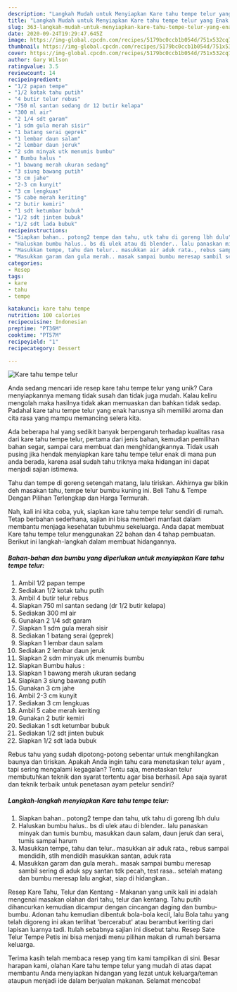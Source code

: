 ```yaml
---
description: "Langkah Mudah untuk Menyiapkan Kare tahu tempe telur yang Enak Banget"
title: "Langkah Mudah untuk Menyiapkan Kare tahu tempe telur yang Enak Banget"
slug: 363-langkah-mudah-untuk-menyiapkan-kare-tahu-tempe-telur-yang-enak-banget
date: 2020-09-24T19:29:47.645Z
image: https://img-global.cpcdn.com/recipes/5179bc0ccb1b054d/751x532cq70/kare-tahu-tempe-telur-foto-resep-utama.jpg
thumbnail: https://img-global.cpcdn.com/recipes/5179bc0ccb1b054d/751x532cq70/kare-tahu-tempe-telur-foto-resep-utama.jpg
cover: https://img-global.cpcdn.com/recipes/5179bc0ccb1b054d/751x532cq70/kare-tahu-tempe-telur-foto-resep-utama.jpg
author: Gary Wilson
ratingvalue: 3.5
reviewcount: 14
recipeingredient:
- "1/2 papan tempe"
- "1/2 kotak tahu putih"
- "4 butir telur rebus"
- "750 ml santan sedang dr 12 butir kelapa"
- "300 ml air"
- "2 1/4 sdt garam"
- "1 sdm gula merah sisir"
- "1 batang serai geprek"
- "1 lembar daun salam"
- "2 lembar daun jeruk"
- "2 sdm minyak utk menumis bumbu"
- " Bumbu halus "
- "1 bawang merah ukuran sedang"
- "3 siung bawang putih"
- "3 cm jahe"
- "2-3 cm kunyit"
- "3 cm lengkuas"
- "5 cabe merah keriting"
- "2 butir kemiri"
- "1 sdt ketumbar bubuk"
- "1/2 sdt jinten bubuk"
- "1/2 sdt lada bubuk"
recipeinstructions:
- "Siapkan bahan.. potong2 tempe dan tahu, utk tahu di goreng lbh dulu"
- "Haluskan bumbu halus.. bs di ulek atau di blender.. lalu panaskan minyak dan tumis bumbu, masukkan daun salam, daun jeruk dan serai, tumis sampai harum"
- "Masukkan tempe, tahu dan telur.. masukkan air aduk rata., rebus sampai mendidih, stlh mendidih masukkan santan, aduk rata"
- "Masukkan garam dan gula merah.. masak sampai bumbu meresap sambil sering di aduk spy santan tdk pecah, test rasa.. setelah matang dan bumbu meresap lalu angkat, siap di hidangkan.."
categories:
- Resep
tags:
- kare
- tahu
- tempe

katakunci: kare tahu tempe 
nutrition: 100 calories
recipecuisine: Indonesian
preptime: "PT36M"
cooktime: "PT57M"
recipeyield: "1"
recipecategory: Dessert

---
```



![Kare tahu tempe telur](https://img-global.cpcdn.com/recipes/5179bc0ccb1b054d/751x532cq70/kare-tahu-tempe-telur-foto-resep-utama.jpg)

Anda sedang mencari ide resep kare tahu tempe telur yang unik? Cara menyiapkannya memang tidak susah dan tidak juga mudah. Kalau keliru mengolah maka hasilnya tidak akan memuaskan dan bahkan tidak sedap. Padahal kare tahu tempe telur yang enak harusnya sih memiliki aroma dan cita rasa yang mampu memancing selera kita.

Ada beberapa hal yang sedikit banyak berpengaruh terhadap kualitas rasa dari kare tahu tempe telur, pertama dari jenis bahan, kemudian pemilihan bahan segar, sampai cara membuat dan menghidangkannya. Tidak usah pusing jika hendak menyiapkan kare tahu tempe telur enak di mana pun anda berada, karena asal sudah tahu triknya maka hidangan ini dapat menjadi sajian istimewa.

Tahu dan tempe di goreng setengah matang, lalu tiriskan. Akhirnya gw bikin deh masakan tahu, tempe telur bumbu kuning ini. Beli Tahu &amp; Tempe Dengan Pilihan Terlengkap dan Harga Termurah.


Nah, kali ini kita coba, yuk, siapkan kare tahu tempe telur sendiri di rumah. Tetap berbahan sederhana, sajian ini bisa memberi manfaat dalam membantu menjaga kesehatan tubuhmu sekeluarga. Anda dapat membuat Kare tahu tempe telur menggunakan 22 bahan dan 4 tahap pembuatan. Berikut ini langkah-langkah dalam membuat hidangannya.

<!--inarticleads1-->

##### Bahan-bahan dan bumbu yang diperlukan untuk menyiapkan Kare tahu tempe telur:

1. Ambil 1/2 papan tempe
1. Sediakan 1/2 kotak tahu putih
1. Ambil 4 butir telur rebus
1. Siapkan 750 ml santan sedang (dr 1/2 butir kelapa)
1. Sediakan 300 ml air
1. Gunakan 2 1/4 sdt garam
1. Siapkan 1 sdm gula merah sisir
1. Sediakan 1 batang serai (geprek)
1. Siapkan 1 lembar daun salam
1. Sediakan 2 lembar daun jeruk
1. Siapkan 2 sdm minyak utk menumis bumbu
1. Siapkan  Bumbu halus :
1. Siapkan 1 bawang merah ukuran sedang
1. Siapkan 3 siung bawang putih
1. Gunakan 3 cm jahe
1. Ambil 2-3 cm kunyit
1. Sediakan 3 cm lengkuas
1. Ambil 5 cabe merah keriting
1. Gunakan 2 butir kemiri
1. Sediakan 1 sdt ketumbar bubuk
1. Sediakan 1/2 sdt jinten bubuk
1. Siapkan 1/2 sdt lada bubuk


Rebus tahu yang sudah dipotong-potong sebentar untuk menghilangkan baunya dan tiriskan. Apakah Anda ingin tahu cara menetaskan telur ayam , tapi sering mengalami kegagalan? Tentu saja, menetaskan telur membutuhkan teknik dan syarat tertentu agar bisa berhasil. Apa saja syarat dan teknik terbaik untuk penetasan ayam petelur sendiri? 

<!--inarticleads2-->

##### Langkah-langkah menyiapkan Kare tahu tempe telur:

1. Siapkan bahan.. potong2 tempe dan tahu, utk tahu di goreng lbh dulu
1. Haluskan bumbu halus.. bs di ulek atau di blender.. lalu panaskan minyak dan tumis bumbu, masukkan daun salam, daun jeruk dan serai, tumis sampai harum
1. Masukkan tempe, tahu dan telur.. masukkan air aduk rata., rebus sampai mendidih, stlh mendidih masukkan santan, aduk rata
1. Masukkan garam dan gula merah.. masak sampai bumbu meresap sambil sering di aduk spy santan tdk pecah, test rasa.. setelah matang dan bumbu meresap lalu angkat, siap di hidangkan..


Resep Kare Tahu, Telur dan Kentang - Makanan yang unik kali ini adalah mengenai masakan olahan dari tahu, telur dan kentang. Tahu putih dihancurkan kemudian dicampur dengan cincangan daging dan bumbu-bumbu. Adonan tahu kemudian dibentuk bola-bola kecil, lalu Bola tahu yang telah digoreng ini akan terlihat &#39;bercerabut&#39; atau berambut keriting dari lapisan luarnya tadi. Itulah sebabnya sajian ini disebut tahu. Resep Sate Telur Tempe Petis ini bisa menjadi menu pilihan makan di rumah bersama keluarga. 

Terima kasih telah membaca resep yang tim kami tampilkan di sini. Besar harapan kami, olahan Kare tahu tempe telur yang mudah di atas dapat membantu Anda menyiapkan hidangan yang lezat untuk keluarga/teman ataupun menjadi ide dalam berjualan makanan. Selamat mencoba!
